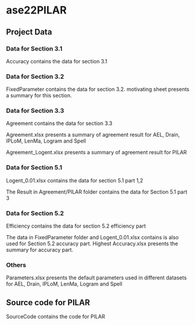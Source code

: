 # ase22PILAR

## Project Data

### Data for Section 3.1

Accuracy contains the data for section 3.1

### Data for Section 3.2

FixedParameter contains the data for section 3.2. motivating sheet presents a summary for this section.

### Data for Section 3.3

Agreement contains the data for section 3.3

Agreement.xlsx presents a summary of agreement result for AEL, Drain, IPLoM, LenMa, Logram and Spell

Agreement_Logent.xlsx presents a summary of agreement result for PILAR

### Data for Section 5.1

Logent_0.01.xlsx contains the data for section 5.1 part 1,2

The Result in Agreement/PILAR folder contains the data for Section 5.1 part 3

### Data for Section 5.2

Efficiency contains the data for section 5.2 efficiency part

The data in FixedParameter folder and Logent_0.01.xlsx contains is also used for Section 5.2 accuracy part. Highest Accuracy.xlsx presents the summary for accuracy part.

### Others

Parameters.xlsx presents the default parameters used in different datasets for AEL, Drain, IPLoM, LenMa, Logram and Spell

## Source code for PILAR

SourceCode contains the code for PILAR <br />
